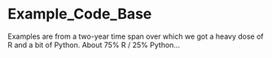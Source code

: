 # Example_Code_Base
Examples are from a two-year time span over which we got a heavy dose of R and a bit of Python. About 75% R / 25% Python...
